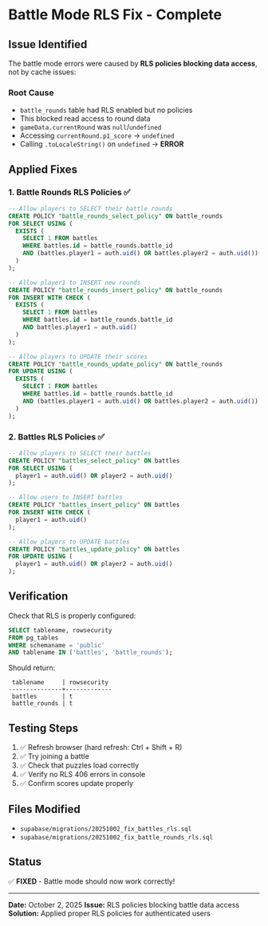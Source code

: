 # Battle Mode RLS Fix - Complete

## Issue Identified
The battle mode errors were caused by **RLS policies blocking data access**, not by cache issues:

### Root Cause
- `battle_rounds` table had RLS enabled but no policies
- This blocked read access to round data
- `gameData.currentRound` was `null`/`undefined`
- Accessing `currentRound.p1_score` → `undefined`
- Calling `.toLocaleString()` on `undefined` → **ERROR**

## Applied Fixes

### 1. Battle Rounds RLS Policies ✅
```sql
-- Allow players to SELECT their battle rounds
CREATE POLICY "battle_rounds_select_policy" ON battle_rounds
FOR SELECT USING (
  EXISTS (
    SELECT 1 FROM battles
    WHERE battles.id = battle_rounds.battle_id
    AND (battles.player1 = auth.uid() OR battles.player2 = auth.uid())
  )
);

-- Allow player1 to INSERT new rounds
CREATE POLICY "battle_rounds_insert_policy" ON battle_rounds
FOR INSERT WITH CHECK (
  EXISTS (
    SELECT 1 FROM battles
    WHERE battles.id = battle_rounds.battle_id
    AND battles.player1 = auth.uid()
  )
);

-- Allow players to UPDATE their scores
CREATE POLICY "battle_rounds_update_policy" ON battle_rounds
FOR UPDATE USING (
  EXISTS (
    SELECT 1 FROM battles
    WHERE battles.id = battle_rounds.battle_id
    AND (battles.player1 = auth.uid() OR battles.player2 = auth.uid())
  )
);
```

### 2. Battles RLS Policies ✅
```sql
-- Allow players to SELECT their battles
CREATE POLICY "battles_select_policy" ON battles
FOR SELECT USING (
  player1 = auth.uid() OR player2 = auth.uid()
);

-- Allow users to INSERT battles
CREATE POLICY "battles_insert_policy" ON battles
FOR INSERT WITH CHECK (
  player1 = auth.uid()
);

-- Allow players to UPDATE battles
CREATE POLICY "battles_update_policy" ON battles
FOR UPDATE USING (
  player1 = auth.uid() OR player2 = auth.uid()
);
```

## Verification

Check that RLS is properly configured:
```sql
SELECT tablename, rowsecurity 
FROM pg_tables 
WHERE schemaname = 'public' 
AND tablename IN ('battles', 'battle_rounds');
```

Should return:
```
 tablename     | rowsecurity
---------------+-------------
 battles       | t
 battle_rounds | t
```

## Testing Steps

1. ✅ Refresh browser (hard refresh: Ctrl + Shift + R)
2. ✅ Try joining a battle
3. ✅ Check that puzzles load correctly
4. ✅ Verify no RLS 406 errors in console
5. ✅ Confirm scores update properly

## Files Modified
- `supabase/migrations/20251002_fix_battles_rls.sql`
- `supabase/migrations/20251002_fix_battle_rounds_rls.sql`

## Status
✅ **FIXED** - Battle mode should now work correctly!

---
**Date:** October 2, 2025
**Issue:** RLS policies blocking battle data access
**Solution:** Applied proper RLS policies for authenticated users
